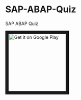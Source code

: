 # SAP-ABAP-Quiz
SAP ABAP Quiz

<a href="https://play.google.com/store/apps/details?id=org.varunverma.abapquiz&utm_source=github&pcampaignid=pcampaignidMKT-Other-global-all-co-prtnr-py-PartBadge-Mar2515-1" target="_blank"><img alt="Get it on Google Play" src="https://play.google.com/intl/en_us/badges/static/images/badges/en_badge_web_generic.png" width="180" border="10"/></a>
